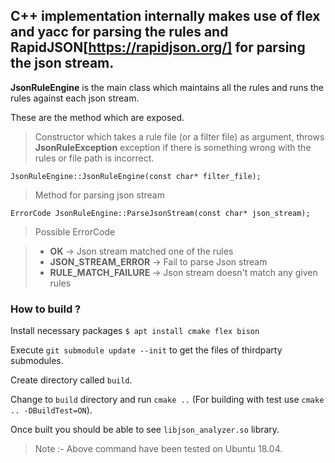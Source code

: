 ## C++ implementation internally makes use of flex and yacc for parsing the rules and RapidJSON[https://rapidjson.org/] for parsing the json stream.

**JsonRuleEngine** is the main class which maintains all the rules and runs the rules against each json stream.

These are the method which are exposed.

> Constructor which takes a rule file (or a filter file) as argument, throws **JsonRuleException** exception if there is something wrong with the rules or file path is incorrect.

```JsonRuleEngine::JsonRuleEngine(const char* filter_file);```

> Method for parsing json stream

```ErrorCode JsonRuleEngine::ParseJsonStream(const char* json_stream);```

> Possible ErrorCode

> * **OK** 					-> Json stream matched one of the rules
> * **JSON_STREAM_ERROR** 	-> Fail to parse Json stream
> * **RULE_MATCH_FAILURE** 	-> Json stream doesn't match any given rules

### How to build ?

Install necessary packages
```$ apt install cmake flex bison```

Execute `git submodule update --init` to get the files of thirdparty submodules.

Create directory called `build`.

Change to `build` directory and run `cmake ..` (For building with test use `cmake .. -DBuildTest=ON`).

Once built you should be able to see `libjson_analyzer.so` library.

> Note :- Above command have been tested on Ubuntu 18.04.
